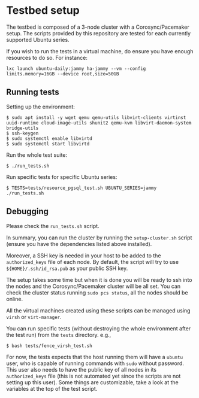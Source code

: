 # Testbed setup

The testbed is composed of a 3-node cluster with a Corosync/Pacemaker setup.
The scripts provided by this repository are tested for each currently supported
Ubuntu series.

If you wish to run the tests in a virtual machine, do ensure you have enough
resources to do so.  For instance:

```
lxc launch ubuntu-daily:jammy ha-jammy --vm --config limits.memory=16GB --device root,size=50GB
```

## Running tests

Setting up the environment:

```
$ sudo apt install -y wget qemu qemu-utils libvirt-clients virtinst uuid-runtime cloud-image-utils shunit2 qemu-kvm libvirt-daemon-system bridge-utils
$ ssh-keygen
$ sudo systemctl enable libvirtd
$ sudo systemctl start libvirtd
```

Run the whole test suite:

```
$ ./run_tests.sh
```

Run specific tests for specific Ubuntu series:

```
$ TESTS=tests/resource_pgsql_test.sh UBUNTU_SERIES=jammy ./run_tests.sh
```

## Debugging

Please check the `run_tests.sh` script.

In summary, you can run the cluster by running the `setup-cluster.sh` script
(ensure you have the dependencies listed above installed).

Moreover, a SSH key is needed in your host to be added to the `authorized_keys`
file of each node. By default, the script will try to use
`${HOME}/.ssh/id_rsa.pub` as your public SSH key.

The setup takes some time but when it is done you will be ready to ssh into the
nodes and the Corosync/Pacemaker cluster will be all set. You can check the
cluster status running `sudo pcs status`, all the nodes should be online.

All the virtual machines created using these scripts can be managed using
`virsh` or `virt-manager`.

You can run specific tests (without destroying the whole environment after the
test run) from the `tests` directory. e.g.,

```
$ bash tests/fence_virsh_test.sh
```

For now, the tests expects that the host running them will have a `ubuntu`
user, who is capable of running commands with `sudo` without password. This
user also needs to have the public key of all nodes in its `authorized_keys`
file (this is not automated yet since the scripts are not setting up this
user). Some things are customizable, take a look at the variables at the top of
the test script.
